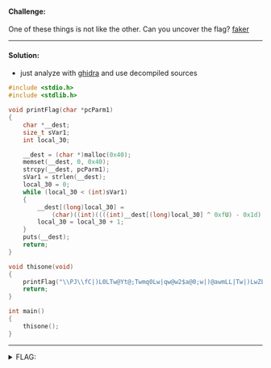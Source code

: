 #### Challenge:

One of these things is not like the other. Can you uncover the flag? [faker](./faker ":ignore")

---

#### Solution:

- just analyze with [ghidra](https://ghidra-sre.org/) and use decompiled sources

```c
#include <stdio.h>
#include <stdlib.h>

void printFlag(char *pcParm1)
{
    char *__dest;
    size_t sVar1;
    int local_30;

    __dest = (char *)malloc(0x40);
    memset(__dest, 0, 0x40);
    strcpy(__dest, pcParm1);
    sVar1 = strlen(__dest);
    local_30 = 0;
    while (local_30 < (int)sVar1)
    {
        __dest[(long)local_30] =
            (char)((int)((((int)__dest[(long)local_30] ^ 0xfU) - 0x1d) * 8) % 0x5f) + ' ';
        local_30 = local_30 + 1;
    }
    puts(__dest);
    return;
}

void thisone(void)
{
    printFlag("\\PJ\\fC|)L0LTw@Yt@;Twmq0Lw|qw@w2$a@0;w|)@awmLL|Tw|)LwZL2lhhL0k");
    return;
}

int main()
{
    thisone();
}

```

---

<details><summary>FLAG:</summary>

```
TUCTF{7h3r35_4lw4y5_m0r3_70_4_b1n4ry_7h4n_m3375_7h3_d3bu663r}
```

</details>
<br/>
